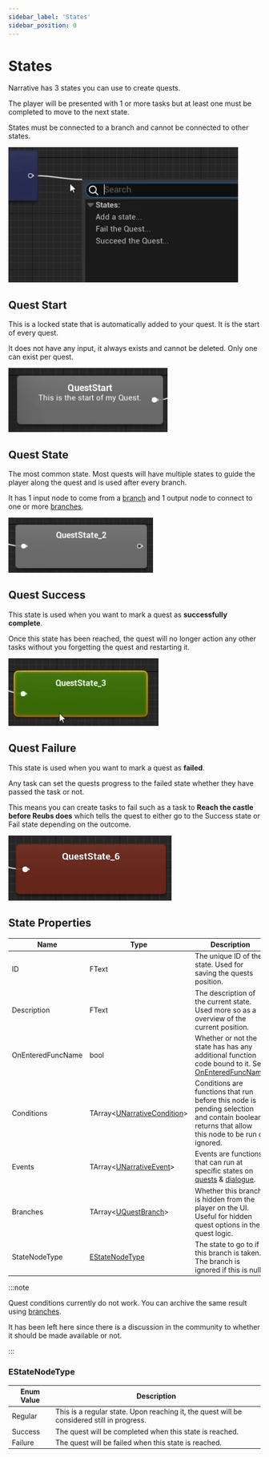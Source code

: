 ```yaml
---
sidebar_label: 'States'
sidebar_position: 0
---
```


# States

Narrative has 3 states you can use to create quests. 

The player will be presented with 1 or more tasks but at least one must be completed to move to the next state.

States must be connected to a branch and cannot be connected to other states.

![quest-state.png](..%2F..%2F..%2Fstatic%2Fimg%2Fquests%2Fquest-state.png)

## Quest Start

This is a locked state that is automatically added to your quest. It is the start of every quest. 

It does not have any input, it always exists and cannot be deleted. Only one can exist per quest.

![state-quest-start.png](..%2F..%2F..%2Fstatic%2Fimg%2Fquests%2Fstate-quest-start.png)

## Quest State

The most common state. Most quests will have multiple states to guide the player along the quest and is used after every branch. 

It has 1 input node to come from a [branch](./branches.md) and 1 output node to connect to one or more [branches](./branches.md).

![state-state.png](..%2F..%2F..%2Fstatic%2Fimg%2Fquests%2Fstate-state.png)

## Quest Success

This state is used when you want to mark a quest as **successfully complete**. 

Once this state has been reached, the quest will no longer action any other tasks without you forgetting the quest and restarting it.

![state-success.png](..%2F..%2F..%2Fstatic%2Fimg%2Fquests%2Fstate-success.png)

## Quest Failure

This state is used when you want to mark a quest as **failed**. 

Any task can set the quests progress to the failed state whether they have passed the task or not. 

This means you can create tasks to fail such as a task to **Reach the castle before Reubs does** which tells the quest to either go to the Success state or Fail state depending on the outcome.

![state-quest-fail.png](..%2F..%2F..%2Fstatic%2Fimg%2Fquests%2Fstate-quest-fail.png)

## State Properties

| Name              | Type                                            | Description                                                                                                                                    |
|-------------------|-------------------------------------------------|------------------------------------------------------------------------------------------------------------------------------------------------|
| ID                | FText                                           | The unique ID of the state. Used for saving the quests position.                                                                               |
| Description       | FText                                           | The description of the current state. Used more so as a overview of the current position.                                                      |
| OnEnteredFuncName | bool                                            | Whether or not the state has has any additional function code bound to it. See [OnEnteredFuncName](./index.md#OnEnteredFuncName)               |
| Conditions        | TArray\<[UNarrativeCondition](../conditions/)\> | Conditions are functions that run before this node is pending selection and contain boolean returns that allow this node to be run or ignored. |
| Events            | TArray\<[UNarrativeEvent](../events)\>          | Events are functions that can run at specific states on [quests](./index.md) & [dialogue](../dialogue).                                        |
| Branches          | TArray\<[UQuestBranch](../branches)\>           | Whether this branch is hidden from the player on the UI. Useful for hidden quest options in the quest logic.                                   |
| StateNodeType     | [EStateNodeType](../states)                     | The state to go to if this branch is taken. The branch is ignored if this is null.                                                             |


:::note

Quest conditions currently do not work. You can archive the same result using [branches](./branches.md).

It has been left here since there is a discussion in the community to whether it should be made available or not.

:::

### EStateNodeType

| Enum Value | Description                                                                                               |
|------------|-----------------------------------------------------------------------------------------------------------|
| Regular    | This is a regular state. Upon reaching it, the quest will be considered still in progress.                |
| Success    | The quest will be completed when this state is reached.                                                   |
| Failure    | The quest will be failed when this state is reached.                                                      |